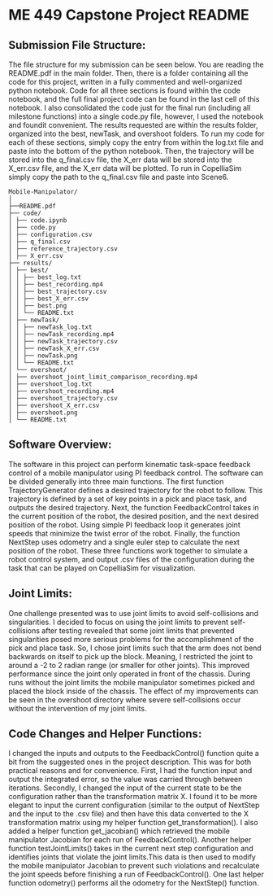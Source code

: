 # ME 449 Capstone Project README

## Submission File Structure:

The file structure for my submission can be seen below. You are reading the README.pdf in the main folder. Then, there is a folder containing all the code for this project, written in a fully commented and well-organized python notebook. Code for all three sections is found within the code notebook, and the full final project code can be found in the last cell of this notebook. I also consolidated the code just for the final run (including all milestone functions) into a single code.py file, however, I used the notebook and foundit convenient. The results requested are within the results folder, organized into the best, newTask, and overshoot folders. To run my code for each of these sections, simply copy the entry from within the log.txt file and paste into the bottom of the python notebook. Then, the trajectory will be stored into the q_final.csv file, the X_err data will be stored into the X_err.csv file, and the X_err data will be plotted. To run in CopelliaSim simply copy the path to the q_final.csv file and paste into Scene6.

```
Mobile-Manipulator/
│
├──README.pdf
├── code/
│ ├── code.ipynb
│ ├── code.py
│ ├── configuration.csv
│ ├── q_final.csv
│ ├── reference_trajectory.csv
│ ├── X_err.csv
├── results/
│ ├── best/
│ │ ├── best_log.txt
│ │ ├── best_recording.mp4
│ │ ├── best_trajectory.csv
│ │ ├── best_X_err.csv
│ │ ├── best.png
│ │ └── README.txt
│ ├── newTask/
│ │ ├── newTask_log.txt
│ │ ├── newTask_recording.mp4
│ │ ├── newTask_trajectory.csv
│ │ ├── newTask_X_err.csv
│ │ ├── newTask.png
│ │ └── README.txt
│ └── overshoot/
│ ├── overshoot_joint_limit_comparison_recording.mp4
│ ├── overshoot_log.txt
│ ├── overshoot_recording.mp4
│ ├── overshoot_trajectory.csv
│ ├── overshoot_X_err.csv
│ ├── overshoot.png
│ └── README.txt
```

## Software Overview:

The software in this project can perform kinematic task-space feedback control of a mobile manipulator using PI feedback control. The software can be divided generally into three main functions. The first function TrajectoryGenerator defines a desired trajectory for the robot to follow. This trajectory is defined by a set of key points in a pick and place task, and outputs the desired trajectory. Next, the function
FeedbackControl takes in the current position of the robot, the desired position, and the next desired position of the robot. Using simple PI feedback loop it generates joint speeds that minimize the twist error of the robot. Finally, the function NextStep uses odometry and a single euler step to calculate the next position of the robot. These three functions work together to simulate a robot control system, and output .csv files of the configuration during the task that can be played on CopelliaSim for visualization.

## Joint Limits:

One challenge presented was to use joint limits to avoid self-collisions and singularities. I decided to focus on using the joint limits to prevent self-collisions after testing revealed that some joint limits that prevented singularities posed more serious problems for the accomplishment of the pick and place task. So, I chose joint limits such that the arm does not bend backwards on itself to pick up the block. Meaning, I restricted the joint to around a -2 to 2 radian range (or smaller for other joints). This improved performance since the joint only operated in front of the chassis. During runs without the joint limits the mobile manipulator sometimes picked and placed the block inside of the chassis. The effect of my improvements can be seen in the overshoot directory where severe self-collisions occur without the intervention of my joint limits. 

## Code Changes and Helper Functions:

I changed the inputs and outputs to the FeedbackControl() function quite a bit from the suggested ones in the project description. This was for both practical reasons and for convenience. First, I had the function input and output the integrated error, so the value was carried through between iterations. Secondly, I changed the input of the current state to be the configuration rather than the transformation matrix X. I found it to be more elegant to input the current configuration (similar to the output of NextStep and the input to the .csv file) and then have this data converted to the X transformation matrix using my helper function get_transformation(). I also added a helper function get_jacobian() which retrieved the mobile manipulator Jacobian for each run of
FeedbackControl(). Another helper function testJointLimits() takes in the current next step configuration and identifies joints that violate the joint limits.This data is then used to modify the mobile manipulator Jacobian to prevent such violations and recalculate the joint speeds before finishing a run of FeedbackControl(). One last helper function odometry() performs all the odometry for the NextStep() function.

